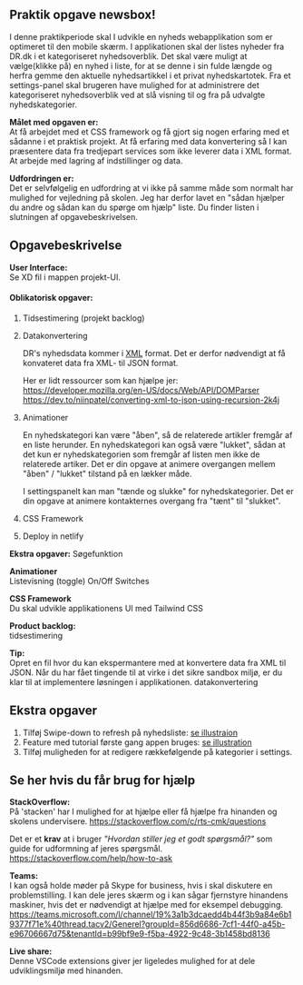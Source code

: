 ## Praktik opgave newsbox!
I denne praktikperiode skal I udvikle en nyheds webapplikation som er optimeret til den mobile skærm. I applikationen skal der listes nyheder fra DR.dk i et kategoriseret nyhedsoverblik. Det skal være muligt at vælge(klikke på) en nyhed i liste, for at se denne i sin fulde længde og herfra gemme den aktuelle nyhedsartikkel i et privat nyhedskartotek. Fra et settings-panel skal brugeren have mulighed for at administrere det kategoriseret nyhedsoverblik ved at slå visning til og fra på udvalgte nyhedskategorier.


**Målet med opgaven er:**<br>
At få arbejdet med et CSS framework og få gjort sig nogen erfaring med et sådanne i et praktisk projekt.
At få erfaring med data konvertering så I kan præsentere data fra tredjepart services som ikke leverer data i XML format.
At arbejde med lagring af indstillinger og data.


**Udfordringen er:**<br>
Det er selvfølgelig en udfordring at vi ikke på samme måde som normalt har mulighed for vejledning på skolen. Jeg har derfor
lavet en "sådan hjælper du andre og sådan kan du spørge om hjælp" liste. 
Du finder listen  i slutningen af opgavebeskrivelsen.

## Opgavebeskrivelse

**User Interface:**<br>
Se XD fil i mappen projekt-UI.
#### Oblikatorisk opgaver:
1. Tidsestimering (projekt backlog)
2. Datakonvertering

   DR's nyhedsdata kommer i [XML](https://developer.mozilla.org/en-US/docs/Glossary/XML) format. Det er derfor nødvendigt at      få konvateret data fra XML- til JSON format.

   Her er lidt ressourcer som kan hjælpe jer:
      https://developer.mozilla.org/en-US/docs/Web/API/DOMParser
      https://dev.to/niinpatel/converting-xml-to-json-using-recursion-2k4j
   
3. Animationer

   En nyhedskategori kan være "åben", så de relaterede artikler fremgår af en liste herunder. En nyhedskategori kan også være    "lukket", sådan at det kun er nyhedskategorien som fremgår af listen men ikke de relaterede artiker. Det er din opgave at    animere overgangen mellem "åben" / "lukket" tilstand på en lækker måde.
 
   I settingspanelt kan man "tænde og slukke" for nyhedskategorier. Det er din opgave at animere kontakternes overgang fra        "tænt" til "slukket".
 
4. CSS Framework
5. Deploy in netlify

**Ekstra opgaver:**
Søgefunktion

**Animationer** <br>
Listevisning (toggle)
On/Off Switches 


**CSS Framework** <br>
Du skal udvikle applikationens UI med Tailwind CSS

**Product backlog:** <br>
tidsestimering


**Tip:**<br>
Opret en fil hvor du kan ekspermantere med at konvertere data fra XML til JSON. Når du har fået tingende til at virke i det sikre sandbox miljø, er du klar til at implementere løsningen i applikationen.
datakonvertering

## Ekstra opgaver
1. Tilføj Swipe-down to refresh på nyhedsliste:
    [se illustraion](https://github.com/rts-cmk-opgaver/praktik-projekt-newsbox/blob/master/assets/pull-to-refresh-823x1024.png "swipe-down")
2. Feature med tutorial første gang appen bruges: [se illustration](https://github.com/rts-cmk-opgaver/praktik-projekt-newsbox/blob/master/assets/tutorial.png "tutorial")
3. Tilføj muligheden for at redigere rækkefølgende på kategorier i settings.


## Se her hvis du får brug for hjælp
**StackOverflow:**<br>
På 'stacken' har I mulighed for at hjælpe eller få hjælpe fra hinanden og skolens undervisere.
https://stackoverflow.com/c/rts-cmk/questions

Det er et **krav** at i bruger *"Hvordan stiller jeg et godt spørgsmål?"* som guide for udformning af jeres spørgsmål.
https://stackoverflow.com/help/how-to-ask

**Teams:**<br>
I kan også holde møder på Skype for business, hvis i skal diskutere en problemstilling. I kan dele jeres skærm og i kan sågar fjernstyre hinandens maskiner, hvis det er nødvendigt at hjælpe med for eksempel debugging.
https://teams.microsoft.com/l/channel/19%3a1b3dcaedd4b44f3b9a84e6b19377f71e%40thread.tacv2/Generel?groupId=856d6686-7cf1-44f0-a45b-e96706667d75&tenantId=b99bf9e9-f5ba-4922-9c48-3b1458bd8136

**Live share:**<br>
Denne VSCode extensions giver jer ligeledes mulighed for at dele udviklingsmiljø med hinanden.
